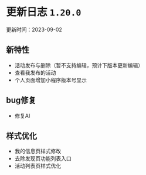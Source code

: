 # 更新日志 `1.20.0`

更新时间：2023-09-02

## 新特性

- 活动发布与删除（暂不支持编辑，预计下版本更新编辑）
- 查看我发布的活动
- 个人页面增加小程序版本号显示

## bug修复

- 修复AI

## 样式优化

- 我的信息页样式修改
- 去除发现页功能列表入口
- 活动列表页样式优化